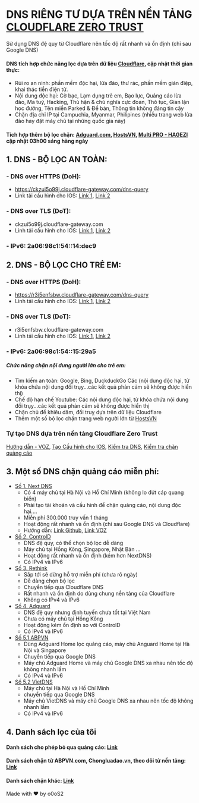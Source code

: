 # DNS RIÊNG TƯ DỰA TRÊN NỀN TẢNG [CLOUDFLARE ZERO TRUST](https://www.cloudflare.com/zero-trust/)
Sử dụng DNS đệ quy từ Cloudflare nên tốc độ rất nhanh và ổn định (chỉ sau Google DNS)
#### DNS tích hợp chức năng lọc dựa trên dữ liệu [Cloudflare](https://www.cloudflare.com/), cập nhật thời gian thực:
- Rủi ro an ninh: phần mềm độc hại, lừa đảo, thư rác, phần mềm gián điệp, khai thác tiền điện tử.
- Nội dung độc hại: Cờ bạc, Lạm dụng trẻ em, Bạo lực, Quảng cáo lừa đảo, Ma tuý, Hacking, Thù hận & chủ nghĩa cực đoan, Thô tục, Gian lận học đường, Tên miền Parked & Để bán, Thông tin không đáng tin cậy
- Chặn địa chỉ IP tại Campuchia, Myanmar, Philipines (nhiều trang web lừa đảo hay đặt máy chủ tại những quốc gia này)
#### Tích hợp thêm bộ lọc chặn: [Adguard.com](https://github.com/AdguardTeam/AdGuardSDNSFilter), [HostsVN](https://github.com/bigdargon/hostsVN), [Multi PRO - HAGEZI](https://raw.githubusercontent.com/hagezi/dns-blocklists/main/wildcard/pro-onlydomains.txt) cập nhật 03h00 sáng hàng ngày
## 1. DNS - BỘ LỌC AN TOÀN:
### - DNS over HTTPS (DoH):
* https://ckzui5o99j.cloudflare-gateway.com/dns-query
* Link tải cấu hình cho IOS: [Link 1](https://public.dm.files.1drv.com/y4mhQWOI1vm3Dbs4Aw3Jvbl5E_Ejm2Fhw2XXu-23Mo9US1HXFkSADcw7KcLEPUsRKu_Q5Nyr213aDDTfwN75UXfYki082DDBo8gFRa8lvVkSz4CO2ZjSBIaGEThGuM6-n5yRpFjaUM_xmd6Wa_qt6-HFN-lm6wB3IABo6E3SvEjWGE9J0PIIoHuGATzSG41KZeCEHeK91HlCS9iAb32jSjS7O5wRiOZ39prp5dbWLPsDLc),  [Link 2](https://1drv.ms/u/s!Al8R__2PmYaUjQWxOwFM7SASk2on?e=ViZ0tk)
### - DNS over TLS (DoT):
* ckzui5o99j.cloudflare-gateway.com
* Linh tải cấu hình cho IOS: [Link 1](https://2dfnlg.dm.files.1drv.com/y4mYR6R1ELgRxu_GrCgqn-yMBuZSGDqYNo-Fz4TPlsbqWlCqc-hNoJucJEIO91se8jYaBBldC7_i3w1HLWENuOwqPyHuuc700V-f_RQQV4DGUes88R5b2zVF8om7QfRJJykWpuuwxLhWFRaBme5-SaLPZOllupbZBmOwF-fQgee339ll7lfRr-la7FSwPcXFAYSBT2DCEeNy2bgbpNLorw8OA), [Link 2](https://1drv.ms/u/s!Al8R__2PmYaUjQQeAGgZjabiKtHb?e=VEHpLd)
### - IPv6: 2a06:98c1:54::14:dec9

## 2. DNS - BỘ LỌC CHO TRẺ EM:
### - DNS over HTTPS (DoH):
* https://r3i5enfsbw.cloudflare-gateway.com/dns-query
* Linh tải cấu hình cho IOS: [Link 1](https://0dcyig.dm.files.1drv.com/y4m6vxJo8t3XR0XcgjS9tKtBvBjJu4SjssfjlCrN91uRn5cKHSjlDctx9w6AkQa2bE9L9ltOtK2hiKSgPaaALn-1yZ4NT8hB71dn5lXfAj5XqwF_05RhmPckxLcK3VFaE0KevLbeAZH-dnyKbhyKmoWqeyaNNKV9lCejlDOD0M07GkDNAeRuLwjxUDG8Kg0HFy5AMqnaBlSpMwB5iGcCkSegA), [Link 2](https://1drv.ms/u/s!Al8R__2PmYaUjQanCbp7HMJHbg9K?e=XKlcjB)
### - DNS over TLS (DoT):
* r3i5enfsbw.cloudflare-gateway.com
* Linh tải cấu hình cho IOS: [Link 1](https://zzcyig.dm.files.1drv.com/y4mqDYDzRHVNF7qHlJo7qZKIpthJvWbOrRn5WnC5XYHFfGD8QP0hSs6IkAJeGBQZ2P-oHBSsazvONfmJTgSHeubvfNCftS7El-DRWx-zls7EaGuU1ZXlvrOZE15WhFY6QWWe2ttJpbgGuucV9uy5YVrFuXacUypkyP_cErzN9kfjghElVI9N0Oflav7e_9xgfI3CFn56Ct4-HKGg4rF6Ja4Zw), [Link 2](https://1drv.ms/u/s!Al8R__2PmYaUjQcoRWDEVAHGlda4?e=qHKxYK)
### - IPv6: 2a06:98c1:54::15:29a5

##### Chức năng chặn nội dung người lớn cho trẻ em:
- Tìm kiếm an toàn: Google, Bing, DuckduckGo Các (nội dung độc hại, từ khóa chứa nội dung đồi trụy...các kết quả phản cảm sẽ không được hiển thị)
- Chế độ hạn chế Youtube: Các nội dung độc hại, từ khóa chứa nội dung đồi trụy...các kết quả phản cảm sẽ không được hiển thị
- Chặn chủ đề khiêu dâm, đồi truỵ dựa trên dữ liệu Cloudflare
- Thêm một số bộ lọc chặn trang web người lớn từ [HostsVN](https://github.com/bigdargon/hostsVN)

### Tự tạo DNS dựa trên nền tảng Cloudflare Zero Trust
[Hướng dẫn - VOZ](https://voz.vn/t/huong-dan-dung-cloudflare-zero-trust.822971/), [Tạo Cấu hình cho IOS](https://dns.notjakob.com/tool.html), [Kiểm tra DNS](https://www.dnscheck.tools/), [Kiểm tra chặn quảng cáo](https://d3ward.github.io/toolz/adblock.html)

## 3. Một số DNS chặn quảng cáo miễn phí:
- [Số 1. Next DNS](https://my.nextdns.io/)
  * Có 4 máy chủ tại Hà Nội và Hồ Chí Minh (không lo đứt cáp quang biển)
  * Phải tạo tài khoản và cấu hình để chặn quảng cáo, nội dung độc hại....
  * Miễn phí 300.000 truy vấn 1 tháng
  * Hoạt động rất nhanh và ổn định (chỉ sau Google DNS và Cloudflare)
  * Hướng dẫn: [Link Github](https://github.com/bigdargon/hostsVN/wiki/NextDNS), [Link VOZ](https://voz.vn/t/tat-tan-tat-ve-dich-vu-nextdns.522718/)
- [Số 2. ControlD](https://controld.com/free-dns)
  * DNS đệ quy, có thể chọn bộ lọc dễ dàng
  * Máy chủ tại Hồng Kông, Singapore, Nhật Bản ...
  * Hoạt động rất nhanh và ổn định (kém hơn NextDNS)
  * Có IPv4 và IPv6
- [Số 3. Rethink](https://rethinkdns.com/configure)
  * Sắp tới sẽ dừng hỗ trợ miễn phí (chưa rõ ngày)
  * Dễ dàng chọn bộ lọc
  * Chuyển tiếp qua Cloudflare DNS
  * Rất nhanh và ổn định do dùng chung nền tảng của Cloudflare
  * Không có IPv4 và IPv6
- [Số 4. Adguard](https://adguard-dns.io/en/public-dns.html)
  * DNS đệ quy nhưng định tuyến chưa tốt tại Việt Nam
  * Chưa có máy chủ tại Hồng Kông
  * Hoạt động kém ổn định so với ControlD
  * Có IPv4 và IPv6
- [Số 5.1 ABPVN](https://private-dns.abpvn.com/)
  * Dùng Adguard Home lọc quảng cáo, máy chủ Anguard Home tại Hà Nội và Singapore
  * Chuyển tiếp qua Google DNS
  * Máy chủ Adguard Home và máy chủ Google DNS xa nhau nên tốc độ không nhanh lắm
  * Có IPv4 và IPv6
- [Số 5.2 VietDNS](https://vietdns.vn/)
  * Máy chủ tại Hà Nội và Hồ Chí Minh
  * chuyển tiếp qua Google DNS
  * Máy chủ VietDNS và máy chủ Google DNS xa nhau nên tốc độ không nhanh lắm
  * Có IPv4 và IPv6

 
 ## 4. Danh sách lọc của tôi
#### Danh sách cho phép bỏ qua quảng cáo: [Link](https://raw.githubusercontent.com/o0oS2/Filter-List/main/Allowlist)
#### Danh sách chặn từ ABPVN.com, Chongluadao.vn, theo dõi từ nền tảng: [Link](https://raw.githubusercontent.com/o0oS2/Filter-List/main/Denylist)
#### Danh sách chặn khác: [Link](https://raw.githubusercontent.com/o0oS2/Filter-List/main/Denylist_Me)
 
Made with ♥ by o0oS2

